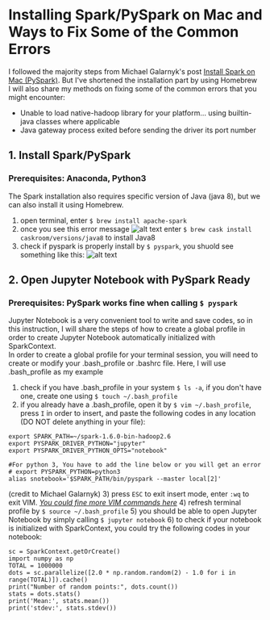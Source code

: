 # Installing Spark/PySpark on Mac and Ways to Fix Some of the Common Errors
I followed the majority steps from Michael Galarnyk's post [Install Spark on Mac (PySpark)](https://medium.com/@GalarnykMichael/install-spark-on-mac-pyspark-453f395f240b). But I've shortened the installation part by using Homebrew <br>
I will also share my methods on fixing some of the common errors that you might encounter:
- Unable to load native-hadoop library for your platform… using builtin-java classes where applicable
- Java gateway process exited before sending the driver its port number

## 1. Install Spark/PySpark
### Prerequisites: Anaconda, Python3
The Spark installation also requires specific version of Java (java 8), but we can also install it using Homebrew.
1) open terminal, enter `$ brew install apache-spark`
2) once you see this error message ![alt text](https://github.com/yajieli912/Spark_PySpark/blob/master/images/fullsizeoutput_f7c.jpeg?raw=true) enter `$ brew cask install caskroom/versions/java8` to install Java8
3) check if pyspark is properly install by `$ pyspark`, you shuold see something like this: ![alt text](https://github.com/yajieli912/Spark_PySpark/blob/master/images/pyspark.jpg?raw=true)

## 2. Open Jupyter Notebook with PySpark Ready
### Prerequisites: PySpark works fine when calling `$ pyspark`
Jupyter Notebook is a very convenient tool to write and save codes, so in this instruction, I will share the steps of how to create a global profile in order to create Jupyter Notebook automatically initialized with SparkContext. <br>
In order to create a global profile for your terminal session, you will need to create or modify your .bash_profile or .bashrc file. Here, I will use .bash_profile as my example<br>
1) check if you have .bash_profile in your system `$ ls -a`, if you don't have one, create one using `$ touch ~/.bash_profile`
2) if you already have a .bash_profile, open it by `$ vim ~/.bash_profile`, press `I` in order to insert, and paste the following codes in any location (DO NOT delete anything in your file):
```
export SPARK_PATH=~/spark-1.6.0-bin-hadoop2.6 
export PYSPARK_DRIVER_PYTHON="jupyter" 
export PYSPARK_DRIVER_PYTHON_OPTS="notebook" 

#For python 3, You have to add the line below or you will get an error
# export PYSPARK_PYTHON=python3
alias snotebook='$SPARK_PATH/bin/pyspark --master local[2]'
```
(credit to Michael Galarnyk)
3) press `ESC` to exit insert mode, enter `:wq` to exit VIM. *[You could fine more VIM commands here](http://www.radford.edu/~mhtay/CPSC120/VIM_Editor_Commands.htm)*
4) refresh terminal profile by `$ source ~/.bash_profile`
5) you should be able to open Jupyter Notebook by simply calling `$ jupyter notebook`
6) to check if your notebook is initialized with SparkContext, you could try the following codes in your notebook:
```
sc = SparkContext.getOrCreate()
import numpy as np
TOTAL = 1000000
dots = sc.parallelize([2.0 * np.random.random(2) - 1.0 for i in range(TOTAL)]).cache()
print("Number of random points:", dots.count())
stats = dots.stats()
print('Mean:', stats.mean())
print('stdev:', stats.stdev())
```
